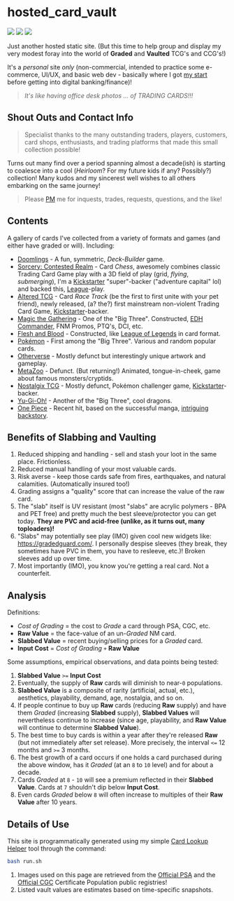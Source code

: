 # hosted_card_vault

[![](https://img.shields.io/badge/PSA-Vault-blue.svg)](https://www.psacard.com/info/psa-vault)
[![](https://img.shields.io/badge/PSA-Grading-red.svg)](https://www.psacard.com/services/tradingcardgrading)
[![](https://img.shields.io/badge/CGC-Grading-black.svg)](https://www.cgccards.com/card-grading/trading-card-grading/)

Just another hosted static site. (But this time to help group and display my very modest foray into the world of **Graded** and **Vaulted** TCG's and CCG's!) 

It's a *personal* site *only* (non-commercial, intended to practice some e-commerce, UI/UX, and basic web dev - basically where I got [my start](https://www.nytimes.com/2016/02/21/jobs/building-a-better-bidding-war.html) before getting into digital banking/finance)!

> *It's like having office desk photos ... of TRADING CARDS!!!*

## Shout Outs and Contact Info

> Specialist thanks to the many outstanding traders, players, customers, card shops, enthusiasts, and trading platforms that made this small collection possible! 

Turns out many find over a period spanning almost a decade(ish) is starting to coalesce into a cool (*Heirloom*? For my future kids if any? Possibly?) collection! Many kudos and my sincerest well wishes to all others embarking on the same journey!

> Please [PM](https://www.thoughtscript.io/about) me for inquests, trades, requests, questions, and the like!

## Contents

A gallery of cards I've collected from a variety of formats and games (and either have graded or will). Including:

* [Doomlings](http://rwrd.io/efma9hn?c) - A fun, symmetric, *Deck-Builder* game.
* [Sorcery: Contested Realm](https://sorcerytcg.com/) - Card *Chess*, awesomely combines classic Trading Card Game play with a 3D field of play (grid, *flying*, *submerging*), I'm a [Kickstarter](https://www.kickstarter.com/) "super"-backer ("adventure capital" lol) and backed this, [League](http://irafay.com/Sorcery/)-play.
* [Altered TCG](https://www.altered.gg/) - Card *Race Track* (be the first to first unite with your pet friend), newly released, (a? the?) first mainstream non-violent Trading Card Game, [Kickstarter](https://www.kickstarter.com/)-backer.
* [Magic the Gathering](https://magic.wizards.com/) - One of the "Big Three". Constructed, [EDH Commander](https://mtgcommander.net/), FNM Promos, PTQ's, DCI, etc.
* [Flesh and Blood](https://fabtcg.com/) - Constructed, like [League of Legends](https://www.leagueoflegends.com/) in card format.
* [Pokémon](https://www.pokemon.com/) - First among the "Big Three". Various and random popular cards.
* [Otherverse](https://otherversetcg.com) - Mostly defunct but interestingly unique artwork and gameplay.
* [MetaZoo](https://cosmicbook.news/metazoo-returns-2025-gameqbator) - Defunct. (But returning!) Animated, tongue-in-cheek, game about famous monsters/cryptids.
* [Nostalgix TCG](https://www.nostalgixtcg.com/) - Mostly defunct, Pokémon challenger game, [Kickstarter](https://www.kickstarter.com/)-backer.
* [Yu-Gi-Oh!](https://www.yugioh-card.com/) - Another of the "Big Three", cool dragons. 
* [One Piece](https://en.onepiece-cardgame.com/) - Recent hit, based on the successful manga, [intriguing backstory](https://onepiece.fandom.com/wiki/Void_Century).

## Benefits of Slabbing and Vaulting

1. Reduced shipping and handling - sell and stash your loot in the same place. Frictionless.
1. Reduced manual handling of your most valuable cards.
1. Risk averse - keep those cards safe from fires, earthquakes, and natural calamities. (Automatically insured too!)
1. Grading assigns a "quality" score that can increase the value of the raw card.
1. The "slab" itself is UV resistant (most "slabs" are acrylic polymers - BPA and PET free) and pretty much the best sleeve/protector you can get today. **They are PVC and acid-free (unlike, as it turns out, many toploaders)!**
1. "Slabs" may potentially see play (IMO) given cool new widgets like: https://gradedguard.com/. I personally despise sleeves (they break, they sometimes have PVC in them, you have to resleeve, etc.)! Broken sleeves add up over time.
1. Most importantly (IMO), you know you're getting a real card. Not a counterfeit.

## Analysis

Definitions:

* *Cost of Grading* = the cost to *Grade* a card through PSA, CGC, etc.
* **Raw Value** = the face-value of an un-*Graded* NM card.
* **Slabbed Value** = recent buying/selling prices for a *Graded* card.
* **Input Cost** = *Cost of Grading* `+` **Raw Value**

Some assumptions, empirical observations, and data points being tested:

1. **Slabbed Value** `>=` **Input Cost**
2. Eventually, the supply of **Raw** cards will diminish to near-`0` populations.
3. **Slabbed Value** is a composite of rarity (artificial, actual, etc.), aesthetics, playability, demand, age, nostalgia, and so on.
4. If people continue to buy up **Raw** cards (reducing **Raw** supply) and have them *Graded* (increasing **Slabbed** supply), **Slabbed Values** will nevertheless continue to increase (since age, playability, and **Raw Value** will continue to determine **Slabbed Value**).
5. The best time to buy cards is within a year after they're released **Raw** (but not immediately after set release). More precisely, the interval `<=` 12 months and `>=` 3 months.
6. The best growth of a card occurs if one holds a card purchased during the above window, has it *Graded* (at an `8` to `10` level) and for about a decade.
7. Cards *Graded* at `8` - `10` will see a premium reflected in their **Slabbed Value**. Cards at `7` shouldn't dip below **Input Cost**.
8. Even cards *Graded* below `8` will often increase to multiples of their **Raw Value** after 10 years.

## Details of Use

This site is programmatically generated using my simple [Card Lookup Helper](https://gitlab.com/Thoughtscript/card_lookup_helper) tool through the command:

```bash
bash run.sh
```

1. Images used on this page are retrieved from the [Official PSA](https://www.psacard.com/cert) and the [Official CGC](https://www.cgccards.com/certlookup/) Certificate Population public registries!
1. Listed vault values are estimates based on time-specific snapshots.